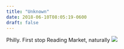 ```yaml
---
title: "Unknown"
date: 2018-06-10T08:05:19-0600
draft: false
---
```


Philly. First stop Reading Market, naturally
![](/images/2018/e8b4cf62ae.jpg)
